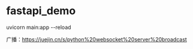 # fastapi_demo

uvicorn main:app --reload

广播：https://juejin.cn/s/python%20websocket%20server%20broadcast